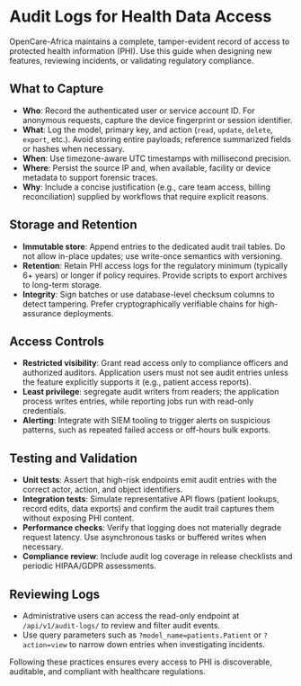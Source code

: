 # Audit Logs for Health Data Access

OpenCare-Africa maintains a complete, tamper-evident record of access to
protected health information (PHI). Use this guide when designing new features,
reviewing incidents, or validating regulatory compliance.

## What to Capture

- **Who**: Record the authenticated user or service account ID. For anonymous
  requests, capture the device fingerprint or session identifier.
- **What**: Log the model, primary key, and action (`read`, `update`, `delete`,
  `export`, etc.). Avoid storing entire payloads; reference summarized fields
  or hashes when necessary.
- **When**: Use timezone-aware UTC timestamps with millisecond precision.
- **Where**: Persist the source IP and, when available, facility or device
  metadata to support forensic traces.
- **Why**: Include a concise justification (e.g., care team access, billing
  reconciliation) supplied by workflows that require explicit reasons.

## Storage and Retention

- **Immutable store**: Append entries to the dedicated audit trail tables. Do
  not allow in-place updates; use write-once semantics with versioning.
- **Retention**: Retain PHI access logs for the regulatory minimum (typically
  6+ years) or longer if policy requires. Provide scripts to export archives to
  long-term storage.
- **Integrity**: Sign batches or use database-level checksum columns to detect
  tampering. Prefer cryptographically verifiable chains for high-assurance
  deployments.

## Access Controls

- **Restricted visibility**: Grant read access only to compliance officers and
  authorized auditors. Application users must not see audit entries unless the
  feature explicitly supports it (e.g., patient access reports).
- **Least privilege**: segregate audit writers from readers; the application
  process writes entries, while reporting jobs run with read-only credentials.
- **Alerting**: Integrate with SIEM tooling to trigger alerts on suspicious
  patterns, such as repeated failed access or off-hours bulk exports.

## Testing and Validation

- **Unit tests**: Assert that high-risk endpoints emit audit entries with the
  correct actor, action, and object identifiers.
- **Integration tests**: Simulate representative API flows (patient lookups,
  record edits, data exports) and confirm the audit trail captures them without
  exposing PHI content.
- **Performance checks**: Verify that logging does not materially degrade
  request latency. Use asynchronous tasks or buffered writes when necessary.
- **Compliance review**: Include audit log coverage in release checklists and
  periodic HIPAA/GDPR assessments.

## Reviewing Logs

- Administrative users can access the read-only endpoint at `/api/v1/audit-logs/`
  to review and filter audit events.
- Use query parameters such as `?model_name=patients.Patient` or `?action=view`
  to narrow down entries when investigating incidents.

Following these practices ensures every access to PHI is discoverable, auditable,
and compliant with healthcare regulations.
